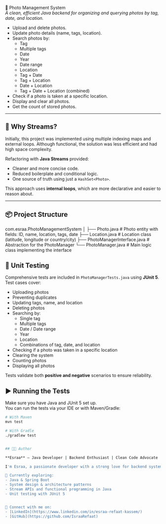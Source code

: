 📸 Photo Management System  
*A clean, efficient Java backend for organizing and querying photos by tag, date, and location.*

- Upload and delete photos.
- Update photo details (name, tags, location).
- Search photos by:
  - Tag
  - Multiple tags
  - Date
  - Year
  - Date range
  - Location
  - Tag + Date
  - Tag + Location
  - Date + Location
  - Tag + Date + Location (combined)
- Check if a photo is taken at a specific location.
- Display and clear all photos.
- Get the count of stored photos.

---

## 🧠 Why Streams?

Initially, this project was implemented using multiple indexing maps and external loops. Although functional, the solution was less efficient and had high space complexity.

Refactoring with **Java Streams** provided:
- Cleaner and more concise code.
- Reduced boilerplate and conditional logic.
- One source of truth using just a `HashSet<Photo>`.

This approach uses **internal loops**, which are more declarative and easier to reason about.

---

## 📦 Project Structure


com.esraa.PhotoManagementSystem
│
├── Photo.java                  # Photo entity with fields: ID, name, location, tags, date
├── Location.java               # Location class (latitude, longitude or country/city)
├── PhotoManagerInterface.java  # Abstraction for the PhotoManager
└── PhotoManager.java           # Main logic class implementing the interface



## 🧪 Unit Testing

Comprehensive tests are included in `PhotoManagerTests.java` using **JUnit 5**.  
Test cases cover:

- Uploading photos
- Preventing duplicates
- Updating tags, name, and location
- Deleting photos
- Searching by:
  - Single tag
  - Multiple tags
  - Date / Date range
  - Year
  - Location
  - Combinations of tag, date, and location
- Checking if a photo was taken in a specific location
- Clearing the system
- Counting photos
- Displaying all photos

Tests validate both **positive and negative** scenarios to ensure reliability.


## ▶️ Running the Tests

Make sure you have Java and JUnit 5 set up.  
You can run the tests via your IDE or with Maven/Gradle:

```bash
# With Maven
mvn test

# With Gradle
./gradlew test


## 👩‍💻 Author

**Esraa** – Java Developer | Backend Enthusiast | Clean Code Advocate

I'm Esraa, a passionate developer with a strong love for backend systems, software architecture, and clean, maintainable code. I enjoy solving real-world problems with efficient, scalable Java solutions and have a deep interest in writing readable, testable, and well-structured code.

📌 Currently exploring:
- Java & Spring Boot
- System design & architecture patterns
- Stream APIs and functional programming in Java
- Unit testing with JUnit 5


🔗 Connect with me on:
- [LinkedIn](https://www.linkedin.com/in/esraa-refaat-kassem/)
- [GitHub](https://github.com/IsraaRefaat)
